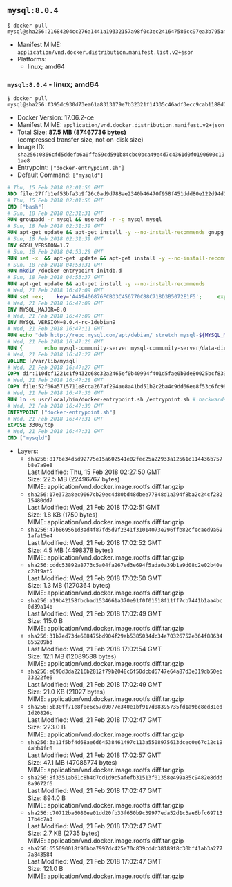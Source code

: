 ## `mysql:8.0.4`

```console
$ docker pull mysql@sha256:21684204cc276a1441a19332157a98f0c3ec241647586cc97ea3b795af96340a
```

-	Manifest MIME: `application/vnd.docker.distribution.manifest.list.v2+json`
-	Platforms:
	-	linux; amd64

### `mysql:8.0.4` - linux; amd64

```console
$ docker pull mysql@sha256:f395dc930d73ea61a8313179e7b32321f14335c46adf3ecc9cab1188d74da5fa
```

-	Docker Version: 17.06.2-ce
-	Manifest MIME: `application/vnd.docker.distribution.manifest.v2+json`
-	Total Size: **87.5 MB (87467736 bytes)**  
	(compressed transfer size, not on-disk size)
-	Image ID: `sha256:0866cfd5ddefb6a0ffa59cd591b84cbc0bca49e4d7c4361d0f0190600c191ae8`
-	Entrypoint: `["docker-entrypoint.sh"]`
-	Default Command: `["mysqld"]`

```dockerfile
# Thu, 15 Feb 2018 02:01:56 GMT
ADD file:27ffb1ef53bfa3b9f26c0ad9d788ae2340b46470f958f451ddd80e122d94d100 in / 
# Thu, 15 Feb 2018 02:01:56 GMT
CMD ["bash"]
# Sun, 18 Feb 2018 02:31:31 GMT
RUN groupadd -r mysql && useradd -r -g mysql mysql
# Sun, 18 Feb 2018 02:31:39 GMT
RUN apt-get update && apt-get install -y --no-install-recommends gnupg dirmngr && rm -rf /var/lib/apt/lists/*
# Sun, 18 Feb 2018 02:31:39 GMT
ENV GOSU_VERSION=1.7
# Sun, 18 Feb 2018 04:53:29 GMT
RUN set -x 	&& apt-get update && apt-get install -y --no-install-recommends ca-certificates wget && rm -rf /var/lib/apt/lists/* 	&& wget -O /usr/local/bin/gosu "https://github.com/tianon/gosu/releases/download/$GOSU_VERSION/gosu-$(dpkg --print-architecture)" 	&& wget -O /usr/local/bin/gosu.asc "https://github.com/tianon/gosu/releases/download/$GOSU_VERSION/gosu-$(dpkg --print-architecture).asc" 	&& export GNUPGHOME="$(mktemp -d)" 	&& gpg --keyserver ha.pool.sks-keyservers.net --recv-keys B42F6819007F00F88E364FD4036A9C25BF357DD4 	&& gpg --batch --verify /usr/local/bin/gosu.asc /usr/local/bin/gosu 	&& rm -r "$GNUPGHOME" /usr/local/bin/gosu.asc 	&& chmod +x /usr/local/bin/gosu 	&& gosu nobody true 	&& apt-get purge -y --auto-remove ca-certificates wget
# Sun, 18 Feb 2018 04:53:31 GMT
RUN mkdir /docker-entrypoint-initdb.d
# Sun, 18 Feb 2018 04:53:37 GMT
RUN apt-get update && apt-get install -y --no-install-recommends 		pwgen 		openssl 		perl 	&& rm -rf /var/lib/apt/lists/*
# Wed, 21 Feb 2018 16:47:09 GMT
RUN set -ex; 	key='A4A9406876FCBD3C456770C88C718D3B5072E1F5'; 	export GNUPGHOME="$(mktemp -d)"; 	gpg --keyserver ha.pool.sks-keyservers.net --recv-keys "$key"; 	gpg --export "$key" > /etc/apt/trusted.gpg.d/mysql.gpg; 	rm -r "$GNUPGHOME"; 	apt-key list > /dev/null
# Wed, 21 Feb 2018 16:47:09 GMT
ENV MYSQL_MAJOR=8.0
# Wed, 21 Feb 2018 16:47:09 GMT
ENV MYSQL_VERSION=8.0.4-rc-1debian9
# Wed, 21 Feb 2018 16:47:11 GMT
RUN echo "deb http://repo.mysql.com/apt/debian/ stretch mysql-${MYSQL_MAJOR}" > /etc/apt/sources.list.d/mysql.list
# Wed, 21 Feb 2018 16:47:26 GMT
RUN { 		echo mysql-community-server mysql-community-server/data-dir select ''; 		echo mysql-community-server mysql-community-server/root-pass password ''; 		echo mysql-community-server mysql-community-server/re-root-pass password ''; 		echo mysql-community-server mysql-community-server/remove-test-db select false; 	} | debconf-set-selections 	&& apt-get update && apt-get install -y mysql-community-client-core="${MYSQL_VERSION}" mysql-community-server-core="${MYSQL_VERSION}" && rm -rf /var/lib/apt/lists/* 	&& rm -rf /var/lib/mysql && mkdir -p /var/lib/mysql /var/run/mysqld 	&& chown -R mysql:mysql /var/lib/mysql /var/run/mysqld 	&& chmod 777 /var/run/mysqld
# Wed, 21 Feb 2018 16:47:27 GMT
VOLUME [/var/lib/mysql]
# Wed, 21 Feb 2018 16:47:27 GMT
COPY dir:110dcf1221c1f9432c68c32a2465ef0b40994f401d5fae0b0de80025bcf839a5 in /etc/mysql/ 
# Wed, 21 Feb 2018 16:47:28 GMT
COPY file:52f06a5715711e8cca267af294ae8a41bd51b2c2ba4c9dd66ee8f53c6fc96dae in /usr/local/bin/ 
# Wed, 21 Feb 2018 16:47:30 GMT
RUN ln -s usr/local/bin/docker-entrypoint.sh /entrypoint.sh # backwards compat
# Wed, 21 Feb 2018 16:47:30 GMT
ENTRYPOINT ["docker-entrypoint.sh"]
# Wed, 21 Feb 2018 16:47:31 GMT
EXPOSE 3306/tcp
# Wed, 21 Feb 2018 16:47:31 GMT
CMD ["mysqld"]
```

-	Layers:
	-	`sha256:8176e34d5d92775e15a602541e02fec25a22933a12561c114436b757b8e7a9e8`  
		Last Modified: Thu, 15 Feb 2018 02:27:50 GMT  
		Size: 22.5 MB (22496767 bytes)  
		MIME: application/vnd.docker.image.rootfs.diff.tar.gzip
	-	`sha256:17e372a8ec9067cb29ec4d80bd48dbee77848d1a394f8ba2c24cf28215480dd7`  
		Last Modified: Wed, 21 Feb 2018 17:02:51 GMT  
		Size: 1.8 KB (1750 bytes)  
		MIME: application/vnd.docker.image.rootfs.diff.tar.gzip
	-	`sha256:47b869561d3ad4f87fd5d9f2341f31014073e296ffb82cfecaed9a691afa15e4`  
		Last Modified: Wed, 21 Feb 2018 17:02:52 GMT  
		Size: 4.5 MB (4498378 bytes)  
		MIME: application/vnd.docker.image.rootfs.diff.tar.gzip
	-	`sha256:cddc53892a8773c5a04fa267ed3e694f5ada0a39b1a9d08c2e02b40ac28f9af5`  
		Last Modified: Wed, 21 Feb 2018 17:02:50 GMT  
		Size: 1.3 MB (1270364 bytes)  
		MIME: application/vnd.docker.image.rootfs.diff.tar.gzip
	-	`sha256:a19b42158fbcbad1534661a370e91f0f01618f11ff7cb7441b1aa4bc0d39a14b`  
		Last Modified: Wed, 21 Feb 2018 17:02:49 GMT  
		Size: 115.0 B  
		MIME: application/vnd.docker.image.rootfs.diff.tar.gzip
	-	`sha256:31b7ed73de688475bd904f29ab5385034dc34e70326752e364f88634855209bd`  
		Last Modified: Wed, 21 Feb 2018 17:02:54 GMT  
		Size: 12.1 MB (12089588 bytes)  
		MIME: application/vnd.docker.image.rootfs.diff.tar.gzip
	-	`sha256:e090d3da2216b2812f79b2048c6f50dcbd6747e64a87d3e319db50eb33222fe6`  
		Last Modified: Wed, 21 Feb 2018 17:02:49 GMT  
		Size: 21.0 KB (21027 bytes)  
		MIME: application/vnd.docker.image.rootfs.diff.tar.gzip
	-	`sha256:5b30ff71e8f0e6c57d9077e340e1bf917d08395735fd1a9bc8ed31ed1d20826c`  
		Last Modified: Wed, 21 Feb 2018 17:02:47 GMT  
		Size: 223.0 B  
		MIME: application/vnd.docker.image.rootfs.diff.tar.gzip
	-	`sha256:3a11f5bf4d68ae6d64538461497c113a5508975613dcec0e67c12c194abb4fc0`  
		Last Modified: Wed, 21 Feb 2018 17:02:57 GMT  
		Size: 47.1 MB (47085774 bytes)  
		MIME: application/vnd.docker.image.rootfs.diff.tar.gzip
	-	`sha256:8f3351ab61c8b4d7cd1d9c5afefb31513f01358e499a85c9482e8ddd8a9672f6`  
		Last Modified: Wed, 21 Feb 2018 17:02:47 GMT  
		Size: 894.0 B  
		MIME: application/vnd.docker.image.rootfs.diff.tar.gzip
	-	`sha256:c70712ba6080ee01dd20fb33f650b9c39977eda52d1c3ae6bfc6971317b4c7a3`  
		Last Modified: Wed, 21 Feb 2018 17:02:47 GMT  
		Size: 2.7 KB (2735 bytes)  
		MIME: application/vnd.docker.image.rootfs.diff.tar.gzip
	-	`sha256:655090018f96bba7997dc425e70c839cddc38189f8c30bf41ab3a2777a843584`  
		Last Modified: Wed, 21 Feb 2018 17:02:47 GMT  
		Size: 121.0 B  
		MIME: application/vnd.docker.image.rootfs.diff.tar.gzip
